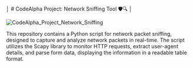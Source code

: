 │   # CodeAlpha Project: Network Sniffing Tool 🛡️🔍   │

![CodeAlpha_Project_Network_Sniffing](https://c4.wallpaperflare.com/wallpaper/168/815/785/computer-the-room-hacker-the-world-at-night-wallpaper-preview.jpg)

This repository contains a Python script for network packet sniffing, designed to capture and analyze network packets in real-time. The script utilizes the Scapy library to monitor HTTP requests, extract user-agent details, and parse form data, displaying the information in a readable table format.
